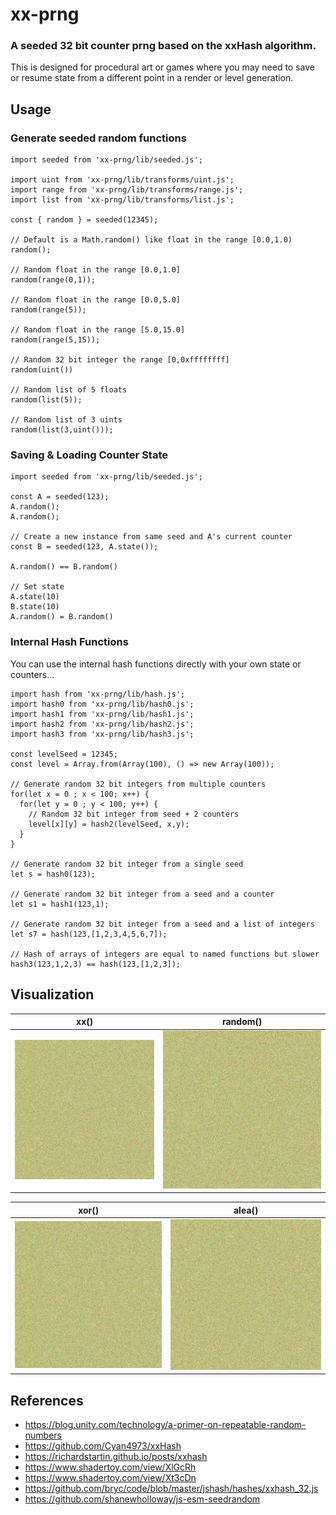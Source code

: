 # xx-prng

### A seeded 32 bit counter prng based on the xxHash algorithm.

This is designed for procedural art or games where you may need to save or resume state from a different point in a render or level generation.

## Usage

### Generate seeded random functions

    import seeded from 'xx-prng/lib/seeded.js';

    import uint from 'xx-prng/lib/transforms/uint.js';
    import range from 'xx-prng/lib/transforms/range.js';
    import list from 'xx-prng/lib/transforms/list.js';

    const { random } = seeded(12345);

    // Default is a Math.random() like float in the range [0.0,1.0)
    random();

    // Random float in the range [0.0,1.0]
    random(range(0,1));

    // Random float in the range [0.0,5.0]
    random(range(5));

    // Random float in the range [5.0,15.0]
    random(range(5,15));

    // Random 32 bit integer the range [0,0xffffffff]
    random(uint())

    // Random list of 5 floats
    random(list(5));

    // Random list of 3 uints
    random(list(3,uint()));

### Saving & Loading Counter State

    import seeded from 'xx-prng/lib/seeded.js';

    const A = seeded(123);
    A.random();
    A.random();

    // Create a new instance from same seed and A's current counter
    const B = seeded(123, A.state());

    A.random() == B.random()

    // Set state
    A.state(10)
    B.state(10)
    A.random() = B.random()

### Internal Hash Functions

You can use the internal hash functions directly with your own state or counters...

    import hash from 'xx-prng/lib/hash.js';
    import hash0 from 'xx-prng/lib/hash0.js';
    import hash1 from 'xx-prng/lib/hash1.js';
    import hash2 from 'xx-prng/lib/hash2.js';
    import hash3 from 'xx-prng/lib/hash3.js';

    const levelSeed = 12345;
    const level = Array.from(Array(100), () => new Array(100));

    // Generate random 32 bit integers from multiple counters
    for(let x = 0 ; x < 100; x++) {
      for(let y = 0 ; y < 100; y++) {
        // Random 32 bit integer from seed + 2 counters
        level[x][y] = hash2(levelSeed, x,y);
      }
    }

    // Generate random 32 bit integer from a single seed
    let s = hash0(123);

    // Generate random 32 bit integer from a seed and a counter
    let s1 = hash1(123,1);

    // Generate random 32 bit integer from a seed and a list of integers
    let s7 = hash(123,[1,2,3,4,5,6,7]);

    // Hash of arrays of integers are equal to named functions but slower
    hash3(123,1,2,3) == hash(123,[1,2,3]);

## Visualization

| xx()          | random()              |
| ------------- | --------------------- |
| ![xx](xx.png) | ![random](random.png) |

| xor()           | alea()            |
| --------------- | ----------------- |
| ![xor](xor.png) | ![alea](alea.png) |

## References

- https://blog.unity.com/technology/a-primer-on-repeatable-random-numbers
- https://github.com/Cyan4973/xxHash
- https://richardstartin.github.io/posts/xxhash
- https://www.shadertoy.com/view/XlGcRh
- https://www.shadertoy.com/view/Xt3cDn
- https://github.com/bryc/code/blob/master/jshash/hashes/xxhash_32.js
- https://github.com/shanewholloway/js-esm-seedrandom
